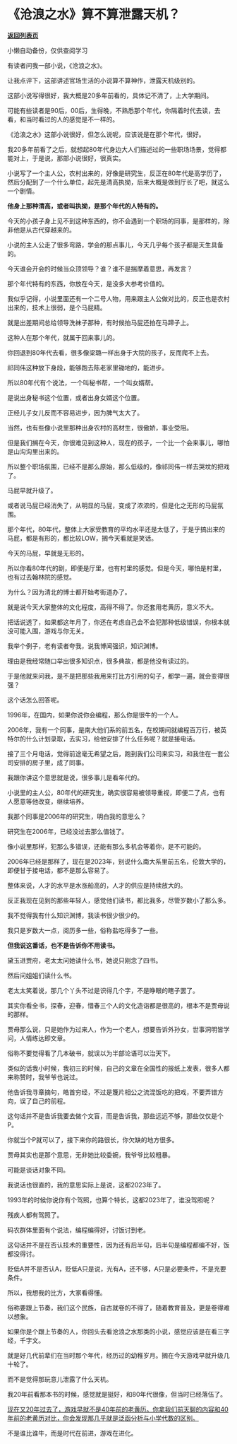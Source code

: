 # 《沧浪之水》算不算泄露天机？

[**返回列表页**](/gzh/记忆承载)

小懒自动备份，仅供查阅学习

有读者问我一部小说，《沧浪之水》。  

让我点评下，这部讲述官场生活的小说算不算神作，泄露天机级别的。

这部小说写得很好，我大概是20多年前看的，具体记不清了，上大学期间。  

可能有些读者是90后，00后，生得晚，不熟悉那个年代，你隔着时代去读，去看，和当时看过的人的感觉是不一样的。

《沧浪之水》这部小说很好，但怎么说呢，应该说是在那个年代，很好。

我20多年前看了之后，就想起80年代身边大人们描述过的一些职场场景，觉得都能对上，于是说，那部小说很好，很真实。

小说写了一个主人公，农村出来的，好像是研究生，反正在80年代是高学历了，然后分配到了一个什么单位，起先是清高执拗，后来大概是做到厅长了吧，就这么一个剧情。

 **他身上那种清高，或者叫执拗，是那个年代的人特有的。**  

今天的小孩子身上见不到这种东西的，你不会遇到一个职场的同事，是那样的，除非他是从古代穿越来的。  

小说的主人公走了很多弯路，学会的那点事儿，今天几乎每个孩子都是天生具备的。  

今天谁会开会的时候当众顶领导？谁？谁不是揣摩着意思，再发言？

那个年代特有的东西，你放在今天，是没多大参考价值的。  

我似乎记得，小说里面还有一个二号人物，用来跟主人公做对比的，反正也是农村出来的，技术上很弱，是个马屁精。  

就是出差期间总给领导洗袜子那种，有时候拍马屁还拍在马蹄子上。  

这种人在那个年代，就属于回来事儿的。  

你回退到80年代去看，很多像梁璐一样出身于大院的孩子，反而爬不上去。  

祁同伟这种放下身段，能够跑去陈老家里锄地的，能进步。  

所以80年代有个说法，一个叫秘书帮，一个叫女婿帮。  

是说出身秘书这个位置，或者出身女婿这个位置。  

正经儿子女儿反而不容易进步，因为脾气太大了。  

当然，也有些像小说里那种出身农村的高材生，很傲娇，事业受阻。

但是我们搁在今天，你很难见到这种人，现在的孩子，一个比一个会来事儿，哪怕是山沟沟里出来的。  

所以整个职场氛围，已经不是那么原始，那么低级的，像祁同伟一样去哭坟的把戏了。

马屁早就升级了。  

或者说马屁已经消失了，从明显的马屁，变成了浓浓的，但是化之无形的马屁氛围。

那个年代，80年代，整体上大家受教育的平均水平还是太低了，于是乎搞出来的马屁，都是有形的，都比较LOW，搁今天看就是笑话。  

今天的马屁，早就是无形的。  

所以你看80年代的剧，即便是厅里，也有村里的感觉。但是今天，哪怕是村里，也有过去翰林院的感觉。

为什么？因为清北的博士都开始考街道办了。

就是说今天大家整体的文化程度，高得不得了。你还套用老黄历，意义不大。

把话说透了，如果都这年月了，你还在考虑自己会不会犯那种低级错误，你根本就没可能入围，游戏与你无关。  

我举个例子，老有读者夸我，说我博闻强识，知识渊博。  

理由是我经常随口举出很多知识点，很多典故，都是他没有读过的。  

于是他就来问我，是不是把那些我用来打比方引用的句子，都学一遍，就会变得很强？  

这个话怎么回答呢。  

1996年，在国内，如果你说你会编程，那么你是很牛的一个人。  

2006年，我有一个同事，是南大他们系的前五名，在校期间就编程百万行，被英特尔的什么计划录取，去实习，给他安排了什么任务呢？就是接电话。  

接了三个月电话，觉得前途毫无希望之后，跑到我们公司来实习，和我住在一套公司安排的房子里，成了同事。

我跟你讲这个意思就是说，很多事儿是看年代的。

小说里的主人公，80年代的研究生，确实很容易被领导重视，即便二了点，也有人愿意等他改变，继续培养。

我那个同事是2006年的研究生，明白我的意思么？

研究生在2006年，已经没过去那么值钱了。

像小说里那样，犯那么多错误，还能有那么多机会等着你，是不可能的。

2006年已经是那样了，现在是2023年，别说什么南大系里前五名，伦敦大学的，即便甘于接电话，都不是那么容易了。

整体来说，人才的水平是水涨船高的，人才的供应是持续放大的。  

反正我现在见到的那些年轻人，感觉他们读书，都比我多，尽管岁数小了那么多。  

我不觉得我有什么知识渊博，我读书很少很少的。  

我只是岁数大一点，阅历多一些，俗称盐吃得多了一些。  

 **但我说这番话，也不是告诉你不用读书。**  

黛玉进贾府，老太太问她读什么书，她说只刚念了四书。

然后问姐姐们读什么书。

老太太笑着说，那几个丫头不过是识得几个字，不是睁眼的瞎子罢了。

其实你看全书，探春，迎春，惜春三个人的文化造诣都是很高的，根本不是贾母说的那样。  

贾母那么说，只是她作为过来人，作为一个老人，想要告诉外孙女，世事洞明皆学问，人情练达即文章。

俗称不要觉得看了几本破书，就误以为半部论语可以治天下。

类似的话我小时候，我初三的时候，自己的文章在全国性的报纸上发表，很多人都来称赞时，我爷爷也说过。

他告诉我寻章摘句，皓首穷经，不过是篾片相公之流混饭吃的把戏，不要弄错方向，误了自己的前程。  

这句话并不是告诉我要去做个文盲，而是告诉我，那些远远不够，那些仅仅是个P。  

你就当个P就可以了，接下来你的路很长，你欠缺的地方很多。

贾母其实也是那个意思，无非她比较委婉，我爷爷比较粗暴。

可能是谈话对象不同。

我说话也很直的，我的意思实际上是说，这都2023年了。  

1993年的时候你说你有个驾照，也算个特长，这都2023年了，谁没驾照呢？  

残疾人都有驾照了。  

码农群体里面有个说法，编程编得好，讨饭讨到老。

这句话并不是在否认技术的重要性，因为还有后半句，后半句是编程都编不好，饭都没得讨。

贬低A并不是否认A，贬低A只是说，光有A，还不够，A只是必要条件，不是充要条件。  

所以，我想我的比方，大家看得懂。

俗称要跟上节奏，我们这个民族，自古就卷的不得了，随着教育普及，更是卷得难以想象。  

如果你是个跟上节奏的人，你回头去看沧浪之水那类的小说，感觉应该是在看三字经，千字文。

就是好几代前辈们在当时那个年代，经历过的幼稚岁月。搁在今天游戏早就升级几十轮了。

而不是觉得那玩意儿泄露了什么天机。

我20年前看那本书的时候，感觉就是挺好，和80年代很像，但当时已经落伍了。

[现在又20年过去了，游戏早就不是40年前的老黄历。你拿我们前天聊的内容和40年前的老黄历对比，你会发现那几乎就是泛函分析与小学代数的区别。](http://mp.weixin.qq.com/s?__biz=Mzg4MTg2MzU3Mg==&mid=2247484244&idx=1&sn=09773c4312dd3cb0c5411559a3fdf016&chksm=cf5e3daff829b4b97380d8798fc5f56fa27b5e5a676fae56de90f52d3e58ad9b90b627121605&scene=21#wechat_redirect)

不是谁比谁牛，而是时代在前进，游戏在进化。

